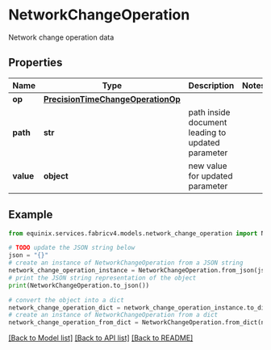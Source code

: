 # NetworkChangeOperation

Network change operation data

## Properties

Name | Type | Description | Notes
------------ | ------------- | ------------- | -------------
**op** | [**PrecisionTimeChangeOperationOp**](PrecisionTimeChangeOperationOp.md) |  | 
**path** | **str** | path inside document leading to updated parameter | 
**value** | **object** | new value for updated parameter | 

## Example

```python
from equinix.services.fabricv4.models.network_change_operation import NetworkChangeOperation

# TODO update the JSON string below
json = "{}"
# create an instance of NetworkChangeOperation from a JSON string
network_change_operation_instance = NetworkChangeOperation.from_json(json)
# print the JSON string representation of the object
print(NetworkChangeOperation.to_json())

# convert the object into a dict
network_change_operation_dict = network_change_operation_instance.to_dict()
# create an instance of NetworkChangeOperation from a dict
network_change_operation_from_dict = NetworkChangeOperation.from_dict(network_change_operation_dict)
```
[[Back to Model list]](../README.md#documentation-for-models) [[Back to API list]](../README.md#documentation-for-api-endpoints) [[Back to README]](../README.md)


